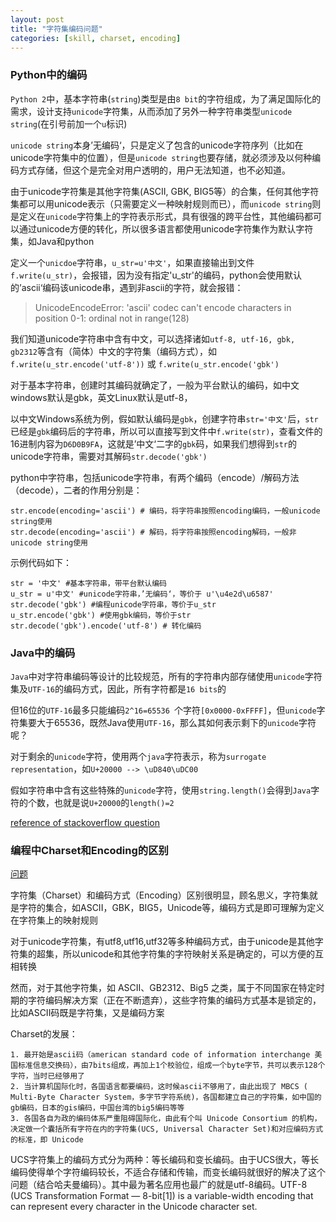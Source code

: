 ```yaml
---
layout: post
title: "字符集编码问题"
categories: [skill, charset, encoding]
---
```


### Python中的编码

`Python 2`中，基本字符串(`string`)类型是由`8 bit`的字符组成，为了满足国际化的需求，设计支持`unicode`字符集，从而添加了另外一种字符串类型`unicode string`(在引号前加一个`u`标识)

`unicode string`本身’无编码‘，只是定义了包含的unicode字符序列（比如在unicode字符集中的位置），但是`unicode string`也要存储，就必须涉及以何种编码方式存储，但这个是完全对用户透明的，用户无法知道，也不必知道。

由于unicode字符集是其他字符集(ASCII, GBK, BIG5等）的合集，任何其他字符集都可以用unicode表示（只需要定义一种映射规则而已），而`unicode string`则是定义在`unicode`字符集上的字符表示形式，具有很强的跨平台性，其他编码都可以通过unicode方便的转化，所以很多语言都使用unicode字符集作为默认字符集，如Java和python

定义一个`unicdoe`字符串，`u_str=u'中文'`，如果直接输出到文件`f.write(u_str)`，会报错，因为没有指定'u_str'的编码，python会使用默认的’ascii‘编码该unicode串，遇到非ascii的字符，就会报错：

> UnicodeEncodeError: 'ascii' codec can't encode characters in position 0-1: ordinal not in range(128)

我们知道unicode字符串中含有中文，可以选择诸如`utf-8, utf-16, gbk, gb2312`等含有（简体）中文的字符集（编码方式），如`f.write(u_str.encode('utf-8'))` 或 `f.write(u_str.encode('gbk')`

对于基本字符串，创建时其编码就确定了，一般为平台默认的编码，如中文windows默认是gbk，英文Linux默认是utf-8，

以中文Windows系统为例，假如默认编码是`gbk`，创建字符串`str='中文'`后，`str`已经是`gbk`编码后的字符串，所以可以直接写到文件中`f.write(str)`，查看文件的16进制内容为`D6D0B9FA`，这就是’中文‘二字的`gbk`码，如果我们想得到`str`的unicode字符串，需要对其解码`str.decode('gbk')`

python中字符串，包括unicode字符串，有两个编码（encode）/解码方法（decode），二者的作用分别是：

    str.encode(encoding='ascii') # 编码，将字符串按照encoding编码，一般unicode string使用
    str.decode(encoding='ascii') # 解码，将字符串按照encoding解码，一般非unicode string使用

示例代码如下：

    str = '中文' #基本字符串，带平台默认编码
    u_str = u'中文' #unicode字符串，’无编码‘，等价于 u'\u4e2d\u6587' 
    str.decode('gbk') #编程unicode字符串，等价于u_str
    u_str.encode('gbk') #使用gbk编码，等价于str
    str.decode('gbk').encode('utf-8') # 转化编码

### Java中的编码

`Java`中对字符串编码等设计的比较规范，所有的字符串内部存储使用`unicode`字符集及`UTF-16`的编码方式，因此，所有字符都是`16 bits`的

但16位的`UTF-16`最多只能编码`2^16=65536 `个字符`[0x0000-0xFFFF]`，但`unicode`字符集要大于65536，既然Java使用`UTF-16`，那么其如何表示剩下的`unicode`字符呢？

对于剩余的`unicode`字符，使用两个`java`字符表示，称为`surrogate representation`，如`U+20000 --> \uD840\uDC00`

假如字符串中含有这些特殊的`unicode`字符，使用`string.length()`会得到`Java`字符的个数，也就是说`U+20000`的`length()=2`

[reference of stackoverflow question](http://stackoverflow.com/questions/2533097/java-unicode-encoding/2639931#2639931)

### 编程中Charset和Encoding的区别

[问题](http://www.zhihu.com/question/21887246)

字符集（Charset）和编码方式（Encoding）区别很明显，顾名思义，字符集就是字符的集合，如ASCII，GBK，BIG5，Unicode等，编码方式是即可理解为定义在字符集上的映射规则

对于unicode字符集，有utf8,utf16,utf32等多种编码方式，由于unicode是其他字符集的超集，所以unicode和其他字符集的字符映射关系是确定的，可以方便的互相转换

然而，对于其他字符集，如 ASCII、GB2312、Big5 之类，属于不同国家在特定时期的字符编码解决方案（正在不断遗弃），这些字符集的编码方式基本是锁定的，比如ASCII码既是字符集，又是编码方案

Charset的发展：

    1. 最开始是ascii码（american standard code of information interchange 美国标准信息交换码），由7bits组成，再加上1个校验位，组成一个byte字节，共可以表示128个字符，当时已经够用了
    2. 当计算机国际化时，各国语言都要编码，这时候ascii不够用了，由此出现了 MBCS ( Multi-Byte Character System，多字节字符系统)，各国都建立自己的字符集，如中国的gb编码，日本的gis编码，中国台湾的big5编码等等
    3. 各国各自为政的编码体系严重阻碍国际化，由此有个叫 Unicode Consortium 的机构，决定做一个囊括所有字符在内的字符集(UCS, Universal Character Set)和对应编码方式的标准，即 Unicode

UCS字符集上的编码方式分为两种：等长编码和变长编码。由于UCS很大，等长编码使得单个字符编码较长，不适合存储和传输，而变长编码就很好的解决了这个问题（结合哈夫曼编码）。其中最为著名应用也最广的就是utf-8编码。UTF-8 (UCS Transformation Format — 8-bit[1]) is a variable-width encoding that can represent every character in the Unicode character set. 


